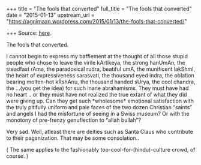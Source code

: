 +++
title = "The fools that converted"
full_title = "The fools that converted"
date = "2015-01-13"
upstream_url = "https://agnimaan.wordpress.com/2015/01/13/the-fools-that-converted/"

+++
Source: [here](https://agnimaan.wordpress.com/2015/01/13/the-fools-that-converted/).

The fools that converted.

I cannot begin to express my bafflement at the thought of all those
stupid people who chose to leave the virile kArtikeya, the strong
hanUmAn, the steadfast rAma, the paradoxical rudra, beatiful umA, the
munificent lakShmI, the heart of expressiveness sarasvatI, the thousand
eyed indra, the oblation bearing molten-hot kRshAnu, the thousand handed
sUrya, the cool chandra, the …(you get the idea) for such inane
abrahamisms. They must have had no heart .. or they must have not
realized the true extant of what they did were giving up. Can they get
such \*wholesome\* emotional satisfaction with the truly pitifully
uniform and pale faces of the two dozen Christian “saints” and angels I
had the misfortune of seeing in a Swiss museum? Or with the monotony of
pre-frenzy genuflection to “allah bullah”?

Very sad. Well, atleast there are deities such as Santa Claus who
contribute to their paganization. That may be some consolation..

( The same applies to the fashionably too-cool-for-(hindu)-culture
crowd, of course. )

